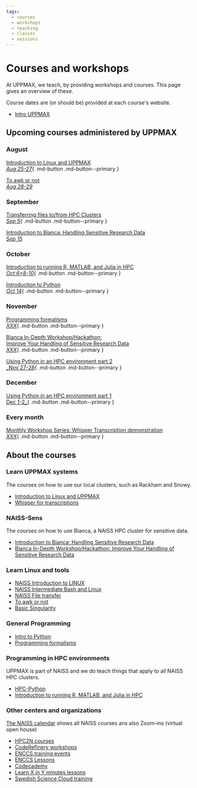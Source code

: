 ```yaml
---
tags:
  - courses
  - workshops
  - teaching
  - classes
  - sessions
---
```


# Courses and workshops

At UPPMAX, we teach, by providing workshops and courses.
This page gives an overview of these.

Course dates are (or should be) provided at each course's website.

- [Intro UPPMAX](uppmax_intro_course.md)

## Upcoming courses administered by UPPMAX

### August

[Introduction to Linux and UPPMAX <br> _Aug 25-27_](uppmax_intro_course.md){ .md-button .md-button--primary }

[To awk or not <br> _Aug 28-29_](https://pmitev.github.io/to-awk-or-not/)

### September

[Transferring files to/from HPC Clusters <br> _Sep 5_](naiss_transfer.md){ .md-button .md-button--primary }

[Introduction to Bianca: Handling Sensitive Research Data <br> _Sep 15_](bianca_intro.md)


### October

[Introduction to running R, MATLAB, and Julia in HPC <br> _Oct 6+8-10_](R_matlab_julia.md){ .md-button .md-button--primary }

[Introduction to Python <br> _Oct 14_](intro_to_python.md){ .md-button .md-button--primary }

### November

[Programming formalisms <br> _XXX_](programming_formalisms.md){ .md-button .md-button--primary }

[Bianca In-Depth Workshop/Hackathon: <br> Improve Your Handling of Sensitive Research Data <br> _XXX_](bianca_intermediate.md){ .md-button .md-button--primary }

[Using Python in an HPC environment part 2 <br> _Nov 27-28](hpc_python.md){ .md-button .md-button--primary }

### December

[Using Python in an HPC environment part 1 <br> Dec 1-2_](hpc_python.md){ .md-button .md-button--primary }


### Every month

[Monthly Workshop Series: Whisper Transcription demonstration <br> _XXX_](https://www.uu.se/en/centre/digital-humanities-and-social-sciences/events/archive/2025-04-10-monthly-workshop-series-whisper-transcription-demonstration){ .md-button .md-button--primary }


## About the courses

### Learn UPPMAX systems

The courses on how to use our local clusters,
such as Rackham and Snowy.

- [Introduction to Linux and UPPMAX](uppmax_intro_course.md)
- [Whisper for transcriptions](https://docs.uppmax.uu.se/software/whisper)


### NAISS-Sens

The courses on how to use Bianca,
a NAISS HPC cluster for sensitive data.

- [Introduction to Bianca: Handling Sensitive Research Data](bianca_intro.md)
- [Bianca In-Depth Workshop/Hackathon: Improve Your Handling of Sensitive Research Data](bianca_intermediate.md)

### Learn Linux and tools

- [NAISS Introduction to LINUX](https://www.hpc2n.umu.se/events/courses/2025/spring/2/linux-intro)
- [NAISS Intermediate Bash and Linux](https://www.hpc2n.umu.se/events/courses/2025/spring/intermediate-linux)
- [NAISS File transfer](naiss_transfer.md)
- [To awk or not](https://pmitev.github.io/to-awk-or-not/)
- [Basic Singularity](https://www.uu.se/en/centre/uppmax/study/courses-and-workshops/basic-singularity )

### General Programming

- [Intro to Python](intro_to_python.md)
- [Programming formalisms](programming_formalisms.md)


### Programming in HPC environments

UPPMAX is part of NAISS and we do teach things that apply
to all NAISS HPC clusters.

- [HPC-Python](https://docs.uppmax.uu.se/courses_workshops/hpc_python/)
- [Introduction to running R, MATLAB, and Julia in HPC](R_matlab_julia.md)

### Other centers and organizations

[The NAISS calendar](https://www.naiss.se/events/) shows all NAISS courses ans also Zoom-ins (virtual open house)


- [HPC2N courses](https://www.hpc2n.umu.se/events/courses)
- [CodeRefinery workshops](https://coderefinery.org/workshops/upcoming/)
- [ENCCS training events](https://enccs.se/events)
- [ENCCS Lessons](https://enccs.se/lessons/)
- [Codecademy](https://www.codecademy.com/)
- [Learn X in Y minutes lessons](https://learnxinyminutes.com)
- [Swedish Science Cloud training](https://github.com/SNICScienceCloud/technical-training)
